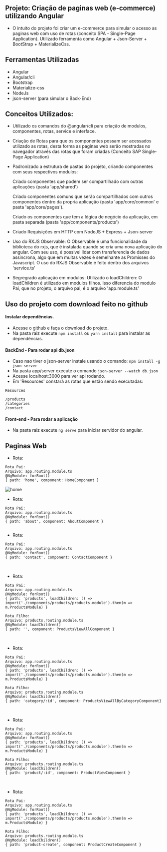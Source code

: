 ## Projeto: Criação de paginas web (e-commerce) utilizando Angular 

- O intuito do projeto foi criar um e-commerce para simular o acesso as paginas web com uso de rotas (conceito SPA - Single-Page Application). Utilizado ferramenta como Angular + Json-Server + BootStrap + MaterializeCss.

## Ferramentas Utilizadas

- Angular
- Angular/cli
- Bootstrap
- Materialize-css
- NodeJs
- json-server (para simular o Back-End)

## Conceitos Utilizados:

- Utilizado os comandos do @angular/cli para criação de modulos, componentes, rotas, service e interface.

- Criação de Rotas para que os componentes possam ser acessados utilizado as rotas, desta forma
as paginas web serão mostradas no navegador através das rotas que foram criadas (Conceito SAP Single-Page Application)

- Padronizado a estrutura de pastas do projeto, criando componentes com seus respectivos modulos:
 
    Criado componentes que podem ser compartilhado com outras aplicações (pasta 'app/shared')

    Criado componentes comuns que serão compartilhados com outros componentes dentro da propria aplicação (pasta 'app/core/common' e pasta 'app/core/pages').

    Criado os componentes que tem a lógica de negócio da aplicação, em pasta separada (pasta 'app/components/products')

- Criado Requisições em HTTP com NodeJS + Express + Json-server

- Uso do RXJS Observable: O Observable é uma funcionalidade da biblioteca do rxjs, que é instalada quando se cria uma nova aplicação do angular. Com seu uso, é possivel lidar com transferencia de dados assincrona, algo que em muitas vezes é semelhante as Promisses do Javascript. O uso do RXJS Observable é feito dentro dos arquivos 'service.ts'

- Segregrado aplicação em modulos: Utilizado o loadChildren: O loadChildren é utilizado em modulos filhos. Isso diferencia do modulo Pai, que no projeto, o arquivo pai, é o arquivo 'app.module.ts'


## Uso do projeto com download feito no github

#### Instalar dependências.

- Acesse o github e faça o download do projeto. 
- Na pasta raiz execute `npm install` ou `yarn install` para instalar as dependências.

#### BackEnd - Para rodar api db.json

- Caso nao tiver o json-server instale usando o comando: `npm install -g json-server`
- Na pasta app/server execute o comando `json-server --watch db.json` 
- Acesse localhost:3000 para ver api rodando. 
- Em 'Resources' constará as rotas que estão sendo executadas:

````
Resources

/products
/categories
/contact 

````

#### Front-end - Para rodar a aplicação

- Na pasta raiz execute `ng serve` para iniciar servidor do angular.

## Paginas Web

- Rota: 

```` 
Rota Pai:
Arquivo: app.routing.module.ts 
@NgModule: forRoot() 
{ path: 'home', component: HomeComponent }
````

<img src="https://github.com/camila-github/projeto-angular-ecommerce/blob/main/docs/img/img-home.png" alt="home">

- Rota:  

````
Rota Pai:
Arquivo: app.routing.module.ts
@NgModule: forRoot()
{ path: 'about', component: AboutComponent }
````

<img src="https://github.com/camila-github/projeto-angular-ecommerce/blob/main/docs/img/img-about.png" alt="" itemprop="logo">

- Rota:  

````
Rota Pai:
Arquivo: app.routing.module.ts
@NgModule: forRoot()
{ path: 'contact', component: ContactComponent }
````

<img src="https://github.com/camila-github/projeto-angular-ecommerce/blob/main/docs/img/img-contact1.png" alt="" itemprop="logo">

<img src="https://github.com/camila-github/projeto-angular-ecommerce/blob/main/docs/img/img-contact2.png" alt="" itemprop="logo">

<img src="https://github.com/camila-github/projeto-angular-ecommerce/blob/main/docs/img/img-contact3.png" alt="" itemprop="logo">

- Rota:  
```` 
Rota Pai:
Arquivo: app.routing.module.ts
@NgModule: forRoot()
{ path: 'products', loadChildren: () => import('./components/products/products.module').then(m => m.ProductsModule) }

Rota Filho:
Arquivo: products.routing.module.ts
@NgModule: loadChildren()
{ path: '', component: ProductsViewAllComponent }
````

<img src="https://github.com/camila-github/projeto-angular-ecommerce/blob/main/docs/img/img-visualizar-todos-os-produtos1.png" alt="" itemprop="logo">

<img src="https://github.com/camila-github/projeto-angular-ecommerce/blob/main/docs/img/img-visualizar-todos-os-produtos2.png" alt="" itemprop="logo">


- Rota:
````
Rota Pai: 
Arquivo: app.routing.module.ts
@NgModule: forRoot()
{ path: 'products', loadChildren: () => import('./components/products/products.module').then(m => m.ProductsModule) }

Rota Filho:
Arquivo: products.routing.module.ts
@NgModule: loadChildren()
{ path: 'category/:id', component: ProductsViewAllByCategoryComponent}
````

<img src="https://github.com/camila-github/projeto-angular-ecommerce/blob/main/docs/img/img-visualizar-por-categoria-blusas.png" alt="" itemprop="logo">

<img src="https://github.com/camila-github/projeto-angular-ecommerce/blob/main/docs/img/img-visualizar-por-categoria-sandalia.png" alt="" itemprop="logo">

- Rota:
````
Rota Pai: 
Arquivo: app.routing.module.ts
@NgModule: forRoot()
{ path: 'products', loadChildren: () => import('./components/products/products.module').then(m => m.ProductsModule) }

Rota Filho: 
Arquivo: products.routing.module.ts
@NgModule: loadChildren()
{ path: 'product/:id', component: ProductViewComponent }
````

<img src="https://github.com/camila-github/projeto-angular-ecommerce/blob/main/docs/img/img-visualize-detalhe-do-produto1.png" alt="" itemprop="logo">

<img src="https://github.com/camila-github/projeto-angular-ecommerce/blob/main/docs/img/img-visualize-detalhe-do-produto2.png" alt="" itemprop="logo">


- Rota:  
```` 
Rota Pai: 
Arquivo: app.routing.module.ts
@NgModule: forRoot()
{ path: 'products', loadChildren: () => import('./components/products/products.module').then(m => m.ProductsModule) }

Rota Filho: 
Arquivo: products.routing.module.ts
@NgModule: loadChildren()
{ path: 'product-create', component: ProductCreateComponent }
````

<img src="https://github.com/camila-github/projeto-angular-ecommerce/blob/main/docs/img/img-criar-produto.png" alt="" itemprop="logo">
